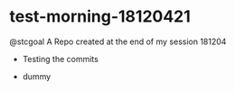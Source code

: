 # test-morning-18120421
@stcgoal A Repo created at the end of my session 181204


* Testing the commits

* dummy
